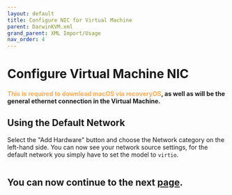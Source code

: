 ```yaml
---
layout: default
title: Configure NIC for Virtual Machine
parent: DarwinKVM.xml
grand_parent: XML Import/Usage
nav_order: 4
---
```


# Configure Virtual Machine NIC
#### <span style="color: #ffab52;">This is required to download macOS via recoveryOS</span>, as well as will be the general ethernet connection in the Virtual Machine.

## Using the Default Network

Select the "Add Hardware" button and choose the Network category on the left-hand side. You can now see your network source settings, for the default network you simply have to set the model to ``virtio``. 

<a href="https://raw.githubusercontent.com/royalgraphx/DarwinKVM/main/docs/assets/VManDefaultNetworkNIC.png"><img src="../../../../assets/VManDefaultNetworkNIC.png" alt=""></a>

## You can now continue to the next <a href="../04-Review">page</a>.
